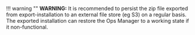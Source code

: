 

!!! warning ""
     <strong>WARNING:</strong> It is recommended to persist the zip file exported from export-installation to an external file store (eg S3) on a regular basis. The exported installation can restore the Ops Manager to a working state if it non-functional. 

